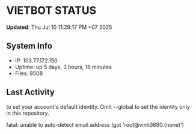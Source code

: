 # VIETBOT STATUS
**Updated**: Thu Jul 10 11:29:17 PM +07 2025

## System Info
- IP: 103.77.172.150
- Uptime: up 5 days, 3 hours, 16 minutes
- Files: 8508

## Last Activity

to set your account's default identity.
Omit --global to set the identity only in this repository.

fatal: unable to auto-detect email address (got 'root@vinh3690.(none)')
